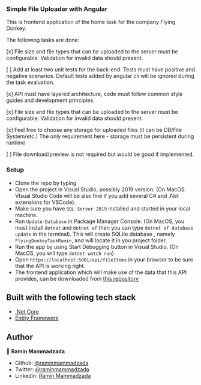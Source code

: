 
### Simple File Uploader with Angular 

This is frontend application of the home task for the company Flying Donkey. 

The following tasks are done:

[x] File size and file types that can be uploaded to the server must be configurable. Validation for invalid data should present.

[ ] Add at least two unit tests for the back-end. Tests must have positive and negative scenarios. Default tests added by angular cli will be ignored during the task evaluation.

[x] API must have layered architecture, code must follow common style guides and development principles.

[x] File size and file types that can be uploaded to the server must be configurable. Validation for invalid data should present.

[x] Feel free to choose any storage for uploaded files (it can be DB/File System/etc.) The only requirement here - storage must be persistent during runtime

[ ] File download/preview is not required but would be good if implemented.


### Setup

- Clone the repo by typing
- Open the project in Visual Studio, possibly 2019 version. (On MacOS VIsual Studio Code will be also fine if you add several C# and .Net extensions for VSCode). 
- Make sure you have `SQL Server 2019` installed and started in your local machine.
- Run `Update-Database` in Package Manager Console. (On MacOS, you must install `dotnet` and `dotnet ef` then you can type `dotnet ef database update` in the terminal). This will create SQLite database , namely `FlyingDonkeyTaskRamin`, and will locate it in you project folder. 
- Run the app by using Start Debugging button in Visual Studio. (On MacOS, you will type `dotnet watch run`)
- Open `https://localhost:5001/api/fileItems` in your browser to be sure that the API is working right.
- The frontend application which will make use of the data that this API provides, can be downloaded from [this repository](https://github.com/RaminMammadzada/file-upload-angular-client)

## Built with the following tech stack

- [.Net Core](https://dotnet.microsoft.com/download)
- [Entity Framework](https://docs.microsoft.com/en-us/ef/)

## Author

👤 **Ramin Mammadzada**

- Github: [@raminmammadzada](https://github.com/raminmammadzada)
- Twitter: [@raminmammadzada](https://twitter.com/raminmammadzada)
- Linkedin: [Ramin Mammadzada](https://www.linkedin.com/in/raminmammadzada/)




